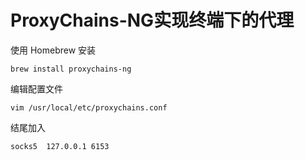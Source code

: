 # ProxyChains-NG实现终端下的代理

使用 Homebrew 安装

```
brew install proxychains-ng
```

编辑配置文件

```
vim /usr/local/etc/proxychains.conf
```

结尾加入

```
socks5  127.0.0.1 6153
```



